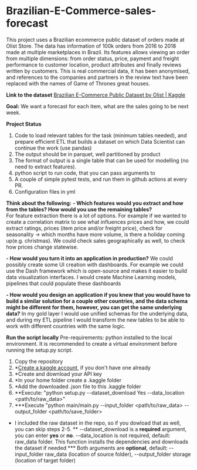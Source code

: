 # Brazilian-E-Commerce-sales-forecast

This project uses a Brazilian ecommerce public dataset of orders made at Olist Store. The data has information of 100k orders from 2016 to 2018 made at multiple marketplaces in Brazil. Its features allows viewing an order from multiple dimensions: from order status, price, payment and freight performance to customer location, product attributes and finally reviews written by customers. This is real commercial data, it has been anonymised, and references to the companies and partners in the review text have been replaced with the names of Game of Thrones great houses.

**Link to the dataset**
[Brazilian E-Commerce Public Dataset by Olist | Kaggle](https://www.kaggle.com/datasets/olistbr/brazilian-ecommerce/data?select=olist_orders_dataset.csv)

**Goal:**
We want a forecast for each item, what are the sales going to be next week.

**Project Status** 
1. Code to load relevant tables for the task (minimum tables needed), and prepare efficient ETL that builds a dataset on which Data Scientist can continue the work (use pandas) 
2. The output should be in parquet, well partitioned by product
3. The format of output is a single table that can be used for modelling (no need to extract features).
4. python script to run code, that you can pass arguments to
5. A couple of simple pytest tests, and run them in github actions at every PR.
6. Configuration files in yml

**Think about the following:**
**- Which features would you extract and how from the tables? How would you use the remaining tables?**  
For feature extraction there is a lot of options. For example if we wanted to create a correlation matrix to see what influences prices and how, we could extract ratings, prices (item price and/or freight price), check for seasonality -> which months have more volume, is there a holiday coming up(e.g. christmas). We could check  sales geographically as well, to check how prices change statewise.
  
**- How would you turn it into an application in production?**
  We could possibly create some UI creation with dashboards. For example we could use the Dash framework which is open-source and makes it easier to build data visualization interfaces. 
  I would create Machine Learning models, pipelines that could populate these dashboards

**- How would you design an application if you knew that you would have to build a similar solution for a couple other countries, and the data schema might be different for them, however, you can get the same underlying data?**
  In my gold layer I would use unified schemas for the underlying data, and during my ETL pipeline I would transform the new tables to be able to work with different countries with the same logic.
  
**Run the script locally**
Pre-requirements: 
python installed to the local environment. It is recommended to create a virtual environment before running the setup.py script.
1. Copy the repository
2. *[Create a kaggle account](https://www.kaggle.com/account/login?phase=startRegisterTab&returnUrl=%2F), if you don't have one already 
3. *Create and download your API key
4. *In your home folder create a .kaggle folder
5. *Add the downloaded .json file to this .kaggle folder
6. **Execute: "python setup.py --dataset_download Yes --data_location <path/to/raw_data>"
7. ***Execute "python main/main.py --input_folder <path/to/raw_data> --output_folder <path/to/save_folder>

* I included the raw dataset in the repo, so if you dowload that as well, you can skip steps 2-5.
** --dataset_download is a **required** argument, you can enter **yes** or **no**. --data_location is not required, default: raw_data folder. This function installs the dependencies and downloads the dataset if needed
*** Both arguments are **optional**, default: --input_folder raw_data (location of source folder), --output_folder storage (location of target folder)
